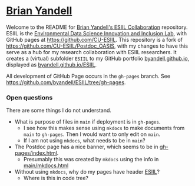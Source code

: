 # [Brian Yandell](https://byandell.github.io/ESIIL)

Welcome to the README for 
[Brian Yandell's ESIIL Collaboration](https://byandell.github.io/ESIIL) repository.
ESIIL is the [Environmental Data Science Innovation and Inclusion Lab](https://esiil.org),
with GitHub pages at
<https://github.com/CU-ESIIL>.
This repository is a fork of
<https://github.com/CU-ESIIL/Postdoc_OASIS>,
with my changes to have this serve as a hub for my research
collaboration with ESIIL researchers.
It creates a (virtual) subfolder `ESIIL` to my GitHub portfolio
[byandell.github.io](https://byandell.github.io),
displayed as
[byandell.github.io/ESIIL](https://byandell.github.io/ESIIL).

All development of GitHub Page occurs in the `gh-pages` branch.
See <https://github.com/byandell/ESIIL/tree/gh-pages>.

### Open questions

There are some things I do not understand.

- What is purpose of files in `main` if deployment is in `gh-pages`.
  - I see how this makes sense using `mkdocs` to make documents from `main` to `gh-pages`. Then I would want to only edit on `main`.
  - If I am not using `mkdocs`, what needs to be in `main`?
- The Postdoc page has a nice banner, which seems to be in
[gh-pages/index.html](https://github.com/CU-ESIIL/Postdoc_OASIS/blob/gh-pages/index.html).
  - Presumably this was created by `mkdocs` using the info in
[main/mkdocs.html](https://github.com/CU-ESIIL/Postdoc_OASIS/blob/main/mkdocs.yml)
- Without using `mkdocs`, why do my pages have header
[ESIIL](https://byandell.github.io/ESIIL/)?
  - Where is this in code tree?
